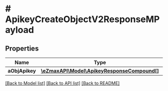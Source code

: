 # # ApikeyCreateObjectV2ResponseMPayload

## Properties

Name | Type | Description | Notes
------------ | ------------- | ------------- | -------------
**aObjApikey** | [**\eZmaxAPI\Model\ApikeyResponseCompound[]**](ApikeyResponseCompound.md) |  |

[[Back to Model list]](../../README.md#models) [[Back to API list]](../../README.md#endpoints) [[Back to README]](../../README.md)
